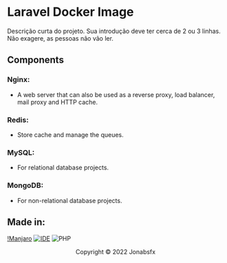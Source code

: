 # Laravel Docker Image 

Descrição curta do projeto. Sua introdução deve ter cerca de 2 ou 3 linhas. Não exagere, as pessoas não vão ler.

## Components

### Nginx:
- A web server that can also be used as a reverse proxy, load balancer, mail proxy and HTTP cache.

### Redis:
- Store cache and manage the queues.

### MySQL:
- For relational database projects.

### MongoDB:
- For non-relational database projects.

## Made in:
[!Manjaro](https://img.shields.io/badge/Manjaro-35BF5C?style=for-the-badge&logo=Manjaro&logoColor=white)
[![IDE](https://img.shields.io/badge/Visual_studio_code-0078D4?style=for-the-badge&logo=visual%20studio%20code&logoColor=white)](https://code.visualstudio.com/)
![PHP](https://img.shields.io/badge/php-%23777BB4.svg?style=for-the-badge&logo=php&logoColor=white)

<p align="center">Copyright © 2022 Jonabsfx</p>
